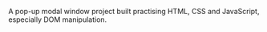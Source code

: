 A pop-up modal window project built practising HTML, CSS and JavaScript, especially DOM manipulation.
